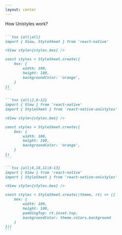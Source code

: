 ```yaml
---
layout: center
---
```


<div class="flex flex-col gap-10">

<p class="font-geist text-2xl font-bold">How Unistyles work?</p>

````md magic-move {at:3, lines:true}

```tsx {all|all}
import { View, StyleSheet } from 'react-native'

<View style={styles.box} />

const styles = StyleSheet.create({
    box: {
        width: 100,
        height: 100,
        backgroundColor: 'orange',
    }
})
```

```tsx {all|2,6-12}
import { View } from 'react-native'
import { StyleSheet } from 'react-native-unistyles'

<View style={styles.box} />

const styles = StyleSheet.create({
    box: {
        width: 100,
        height: 100,
        backgroundColor: 'orange',
    }
})
```

```tsx {all|6,10,11|6-13}
import { View } from 'react-native'
import { StyleSheet } from 'react-native-unistyles'

<View style={styles.box} />

const styles = StyleSheet.create((theme, rt) => ({
    box: {
        width: 100,
        height: 100,
        paddingTop: rt.inset.top,
        backgroundColor: theme.colors.background
    }
}))
```

````

</div>
